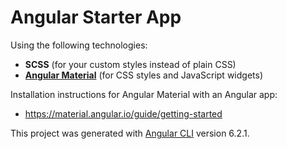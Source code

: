 # Angular Starter App

Using the following technologies:

- **SCSS** (for your custom styles instead of plain CSS)
- [**Angular Material**](https://material.angular.io/) (for CSS styles and JavaScript widgets)

Installation instructions for Angular Material with an Angular app:

- <https://material.angular.io/guide/getting-started>

This project was generated with [Angular CLI](https://github.com/angular/angular-cli) version 6.2.1.
